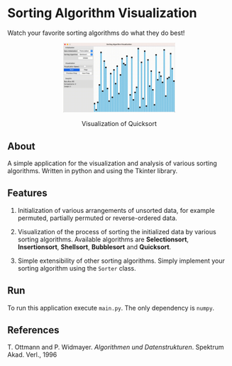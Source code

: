 # Sorting Algorithm Visualization

Watch your favorite sorting algorithms do what they do best!

<p align="center">
  <img src="image/quicksort.gif" width="50%" alt="sd"/>
  <figcaption style="text-align: center;">Visualization of Quicksort</figcaption>
</p>

## About
A simple application for the visualization and analysis of various sorting algorithms. Written in python and using the Tkinter library.

## Features
1. Initialization of various arrangements of unsorted data, for example permuted, partially permuted or reverse-ordered data.

2. Visualization of the process of sorting the initialized data by various sorting algorithms. Available algorithms are **Selectionsort**, **Insertionsort**, **Shellsort**, **Bubblesort** and **Quicksort**.

3. Simple extensibility of other sorting algorithms. Simply implement your sorting algorithm using the `Sorter` class.


## Run
To run this application execute `main.py`. The only dependency is `numpy`.

## References

T. Ottmann and P. Widmayer. *Algorithmen und Datenstrukturen*. Spektrum Akad. Verl., 1996